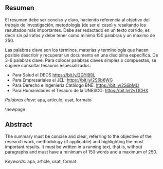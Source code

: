 ## Resumen

El resumen debe ser conciso y claro, haciendo referencia al objetivo del trabajo de 
investigación, metodología (de ser el caso) y resaltando los resultados más importantes. 
Debe ser redactado en un texto corrido, es decir sin párrafos y debe tener como mínimo 
150 palabras y un máximo de 250.

Las palabras clave son los términos, materias y terminología que hacen posible describir 
y recuperar un documento en una disciplina específica. De 3-6 palabras clave. 
Para colocar palabras claves simples o compuestas, se sugiere consultar tesauros 
especializados:

* Para Salud el DECS https://bit.ly/2GYl99L
* Para Empresariales el JEL: https://bit.ly/2S6b6WG
* Para Derecho e Ingeniería Catálogo BNE: https://bit.ly/2S6bMLI
* Para Humanidades el Tesauro de la UNESCO: https://bit.ly/2vTlCHX

_Palabras clave_: apa, artículo, usat, formato

\newpage


## Abstract

The summary must be concise and clear, referring to the objective of the research work, 
methodology (if applicable) and highlighting the most important results.
It must be written in a running text, that is, without paragraphs and must have a 
minimum of 150 words and a maximum of 250.

_Keywords_: apa, article, usat, format
